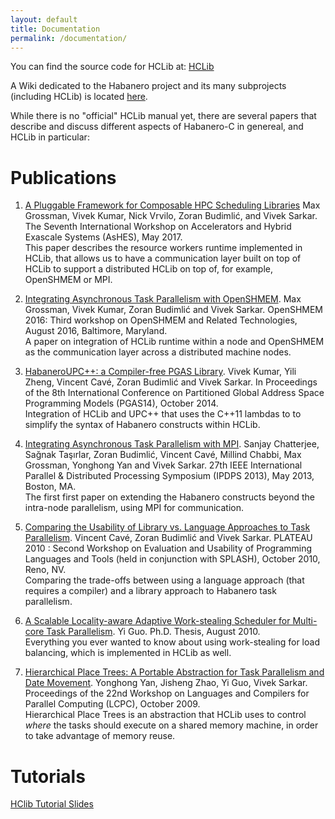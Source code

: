 ```yaml
---
layout: default
title: Documentation
permalink: /documentation/
---
```


You can find the source code for HCLib at:
[HCLib](https://github.com/habanero-rice/hclib)

A Wiki dedicated to the Habanero project and its many subprojects (including HCLib) is located [here](https://wiki.rice.edu/confluence/display/HABANERO/Habanero+Extreme+Scale+Software+Research+Project).

While there is no "official" HCLib manual yet, there are several papers that describe and discuss different aspects of Habanero-C in genereal, and HCLib in particular:

Publications
===================================

1. [A Pluggable Framework for Composable HPC Scheduling Libraries](https://www.cs.rice.edu/~zoran/Publications_files/hiper.pdf) Max Grossman, Vivek Kumar, Nick Vrvilo, Zoran Budimlić, and Vivek Sarkar. The Seventh International Workshop on Accelerators and Hybrid Exascale Systems (AsHES), May 2017.  
   This paper describes the resource workers runtime implemented in HCLib, that allows us to have a communication layer built on top of HCLib to support a distributed HCLib on top of, for example, OpenSHMEM or MPI.
   
2. [Integrating Asynchronous Task Parallelism with OpenSHMEM](https://www.cs.rice.edu/~zoran/Publications_files/asyncshmem2016.pdf). Max Grossman, Vivek Kumar, Zoran Budimlić and Vivek Sarkar. OpenSHMEM 2016: Third workshop on OpenSHMEM and Related Technologies, August 2016, Baltimore, Maryland.  
   A paper on integration of HCLib runtime within a node and OpenSHMEM as the communication layer across a distributed machine nodes.
   
3. [HabaneroUPC++: a Compiler-free PGAS Library](https://www.cs.rice.edu/~zoran/Publications_files/habaneroupc-pgas14.pdf). Vivek Kumar, Yili Zheng, Vincent Cavé, Zoran Budimlić and Vivek Sarkar. In Proceedings of the 8th International Conference on Partitioned Global Address Space Programming Models (PGAS14), October 2014.  
   Integration of HCLib and UPC++ that uses the C++11 lambdas to to simplify the syntax of Habanero constructs within HCLib.
   
4. [Integrating Asynchronous Task Parallelism with MPI](https://www.cs.rice.edu/~zoran/Publications_files/IPDPS13.pdf). Sanjay Chatterjee, Sağnak Taşırlar, Zoran Budimlić, Vincent Cavé, Millind Chabbi, Max Grossman, Yonghong Yan and Vivek Sarkar. 27th IEEE International Parallel & Distributed Processing Symposium (IPDPS 2013), May 2013, Boston, MA.  
   The first first paper on extending the Habanero constructs beyond the intra-node parallelism, using MPI for communication.
   
5. [Comparing the Usability of Library vs. Language Approaches to Task Parallelism](https://www.cs.rice.edu/~zoran/Publications_files/PLATEAU10.pdf). Vincent Cavé, Zoran Budimlić and Vivek Sarkar. PLATEAU 2010 : Second Workshop on Evaluation and Usability of Programming Languages and Tools (held in conjunction with SPLASH), October 2010, Reno, NV.  
   Comparing the trade-offs between using a language approach (that requires a compiler) and a library approach to Habanero task parallelism.
 
6. [A Scalable Locality-aware Adaptive Work-stealing Scheduler for Multi-core Task Parallelism](https://www.cs.rice.edu/~vs3/PDF/Guo-thesis-2010.pdf). Yi Guo. Ph.D. Thesis, August 2010.  
   Everything you ever wanted to know about using work-stealing for load balancing, which is implemented in HCLib as well.
   
7. [Hierarchical Place Trees: A Portable Abstraction for Task Parallelism and Date Movement](https://www.cs.rice.edu/~vs3/PDF/hpt.pdf). Yonghong Yan, Jisheng Zhao, Yi Guo, Vivek Sarkar. Proceedings of the 22nd Workshop on Languages and Compilers for Parallel Computing (LCPC), October 2009.  
   Hierarchical Place Trees is an abstraction that HCLib uses to control _where_ the tasks should execute on a shared memory machine, in order to take advantage of memory reuse.

Tutorials
===================================

[HClib Tutorial Slides](./HClibTutorial.pdf)


